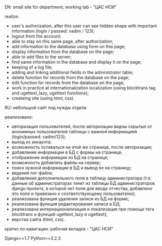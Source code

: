 ﻿EN:
small site for department;
working tab - "ЦАС НСИ"

realize:
- user's authorization, after this user can see hidden shape with important information (login / passwd: vadim / 123);
- logout from the account;
- able to stay on this same page, after authorization;
- add information to the database using form on this page;
- display information from the database on the page;
- able to add files to the server;
- find same information in the database and display it on the page;
- keeping of a log file;
- adding and linking additional fields in the administrator table;
- delete function for records from the database on the page;
- edit function for records from the database on the page;
- work in practice at internationalization localization (using blocktrans tag and ugettext_lazy, ugettext functions);
- createing site (using html, css).





RU:
небольшой сайт под нужды отдела

реализовано:
- авторизация пользователей, после авторизации видны скрытые от анонимных пользователей таблицы с важной информацией (login/passwd:  vadim/123);
- выход из аккаунта;
- возможноcть оставаться на этой же странице, после авторизации;
- добавление информации в БД с формы на странице;
- отображение информации из БД на странице;
- возможность добавлять файлы на сервер;
- поиск нужной информации в БД и вывод ее на страницу;
- ведения лог-файла;
- добавления дополнительного поля в таблицу администратора (т.е. данные об администраторах тянет из таблицы БД администраторов django проекта, в которой нет поля для ввода отчества, добавлено это поле и привязано к соответствующему пользователю);
- реализована функция удаления записи из БД на форме;
- реализована функция редактирования записи в БД;
- реализована интернационализация и локализация при помощи тега blocktrans и функций ugettext_lazy и ugettext);
- верстка сайта (html, css).


кратко по навигации:
рабочая вкладка - "ЦАС НСИ"




Django==1.7
Python==3.2.3

